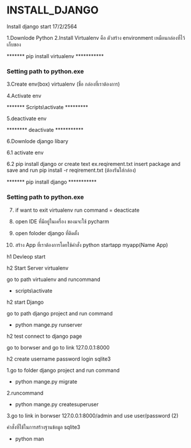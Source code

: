 # INSTALL_DJANGO
Install django start 17/2/2564

1.Downlode Python 
2.Install Virtualenv คือ ตัวสร้าง environment เหมือนกล่องที่ไว้เก็บของ

******* pip install virtualenv ***********

### Setting path to python.exe

3.Create env(box) virtualenv (ชื่อ กล่องที่เราต้องการ)

4.Activate env 

******* Scripts\activate *********

5.deactivate env

******** deactivate ***********

6.Downlode django libary 

6.1 activate env

6.2 pip install django or create text ex.reqirement.txt insert package and save and run pip install -r reqirement.txt  (ต้องรันใส่กล่อง)

******* pip install django ***********

### Setting path to python.exe 

7. if want to exit virtualenv run command = deacticate

8. open IDE ที่มีอยู่ในเครื่อง ของมจะใช้ pycharm 

9. open foloder django ที่ติดตั้ง

10. สร้าง App ที่เราต้องการโดยใช้คำสั่ง python startapp myapp(Name App)

h1 Devleop start

h2 Start Server virtualenv 

go to path virtualenv and runcommand 

- scripts\activate

h2 start Django

go to path django project and run command

- python mange.py runserver

h2 test connect to django page

go to borwser and go to link 127.0.0.1:8000

h2 create username password login sqlite3

1.go to folder django project and run command

- python mange.py migrate

2.runcommand 

- python mange.py createsuperuser

3.go to link in borwser 127.0.0.1:8000/admin and use user/password (2) 


คำสั่งที่ใช้ในการสร้างฐานข้อมูล sqlite3 
- python man
